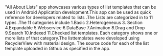 "All About Lists" app showcases various types of list templates that can be used in Android Application development.This app can be used as quick reference for developers related to lists .The Lists are categorized in to 11 types .The 11 categories include 1.Basic 2.Heterogeneous 3. Section 4.Expandable 5.Webservice 6.DataBase 7.Animation 8.Drag and Drop 9.Search 10.Indexed 11.Checked list templates.
 Each category shows one or more lists of that category.The listtemplates were developed using RecyclerView with material design. The source code for each of the list template  uploaded in Github as specified in the app.
